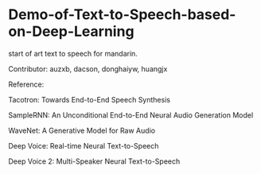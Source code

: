 # Demo-of-Text-to-Speech-based-on-Deep-Learning
start of art text to speech for  mandarin.

Contributor:
auzxb, dacson, donghaiyw, huangjx



Reference:

Tacotron: Towards End-to-End Speech Synthesis

SampleRNN: An Unconditional End-to-End Neural Audio Generation Model

WaveNet: A Generative Model for Raw Audio

Deep Voice: Real-time Neural Text-to-Speech

Deep Voice 2: Multi-Speaker Neural Text-to-Speech
